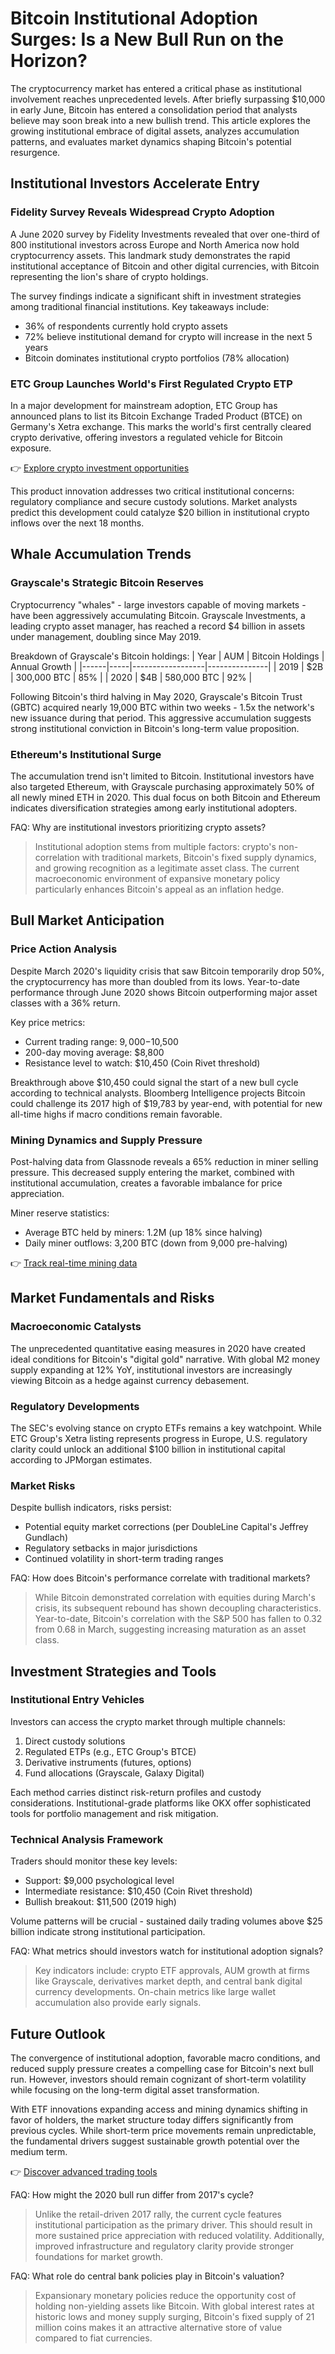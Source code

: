 # Bitcoin Institutional Adoption Surges: Is a New Bull Run on the Horizon?

The cryptocurrency market has entered a critical phase as institutional involvement reaches unprecedented levels. After briefly surpassing $10,000 in early June, Bitcoin has entered a consolidation period that analysts believe may soon break into a new bullish trend. This article explores the growing institutional embrace of digital assets, analyzes accumulation patterns, and evaluates market dynamics shaping Bitcoin's potential resurgence.

## Institutional Investors Accelerate Entry

### Fidelity Survey Reveals Widespread Crypto Adoption

A June 2020 survey by Fidelity Investments revealed that over one-third of 800 institutional investors across Europe and North America now hold cryptocurrency assets. This landmark study demonstrates the rapid institutional acceptance of Bitcoin and other digital currencies, with Bitcoin representing the lion's share of crypto holdings.

The survey findings indicate a significant shift in investment strategies among traditional financial institutions. Key takeaways include:

- 36% of respondents currently hold crypto assets
- 72% believe institutional demand for crypto will increase in the next 5 years
- Bitcoin dominates institutional crypto portfolios (78% allocation)

### ETC Group Launches World's First Regulated Crypto ETP

In a major development for mainstream adoption, ETC Group has announced plans to list its Bitcoin Exchange Traded Product (BTCE) on Germany's Xetra exchange. This marks the world's first centrally cleared crypto derivative, offering investors a regulated vehicle for Bitcoin exposure.

👉 [Explore crypto investment opportunities](https://bit.ly/okx-bonus)

This product innovation addresses two critical institutional concerns: regulatory compliance and secure custody solutions. Market analysts predict this development could catalyze $20 billion in institutional crypto inflows over the next 18 months.

## Whale Accumulation Trends

### Grayscale's Strategic Bitcoin Reserves

Cryptocurrency "whales" - large investors capable of moving markets - have been aggressively accumulating Bitcoin. Grayscale Investments, a leading crypto asset manager, has reached a record $4 billion in assets under management, doubling since May 2019.

Breakdown of Grayscale's Bitcoin holdings:
| Year | AUM | Bitcoin Holdings | Annual Growth |
|------|-----|------------------|---------------|
| 2019 | $2B | 300,000 BTC      | 85%           |
| 2020 | $4B | 580,000 BTC      | 92%           |

Following Bitcoin's third halving in May 2020, Grayscale's Bitcoin Trust (GBTC) acquired nearly 19,000 BTC within two weeks - 1.5x the network's new issuance during that period. This aggressive accumulation suggests strong institutional conviction in Bitcoin's long-term value proposition.

### Ethereum's Institutional Surge

The accumulation trend isn't limited to Bitcoin. Institutional investors have also targeted Ethereum, with Grayscale purchasing approximately 50% of all newly mined ETH in 2020. This dual focus on both Bitcoin and Ethereum indicates diversification strategies among early institutional adopters.

FAQ: Why are institutional investors prioritizing crypto assets?
> Institutional adoption stems from multiple factors: crypto's non-correlation with traditional markets, Bitcoin's fixed supply dynamics, and growing recognition as a legitimate asset class. The current macroeconomic environment of expansive monetary policy particularly enhances Bitcoin's appeal as an inflation hedge.

## Bull Market Anticipation

### Price Action Analysis

Despite March 2020's liquidity crisis that saw Bitcoin temporarily drop 50%, the cryptocurrency has more than doubled from its lows. Year-to-date performance through June 2020 shows Bitcoin outperforming major asset classes with a 36% return.

Key price metrics:
- Current trading range: $9,000-$10,500
- 200-day moving average: $8,800
- Resistance level to watch: $10,450 (Coin Rivet threshold)

Breakthrough above $10,450 could signal the start of a new bull cycle according to technical analysts. Bloomberg Intelligence projects Bitcoin could challenge its 2017 high of $19,783 by year-end, with potential for new all-time highs if macro conditions remain favorable.

### Mining Dynamics and Supply Pressure

Post-halving data from Glassnode reveals a 65% reduction in miner selling pressure. This decreased supply entering the market, combined with institutional accumulation, creates a favorable imbalance for price appreciation.

Miner reserve statistics:
- Average BTC held by miners: 1.2M (up 18% since halving)
- Daily miner outflows: 3,200 BTC (down from 9,000 pre-halving)

👉 [Track real-time mining data](https://bit.ly/okx-bonus)

## Market Fundamentals and Risks

### Macroeconomic Catalysts

The unprecedented quantitative easing measures in 2020 have created ideal conditions for Bitcoin's "digital gold" narrative. With global M2 money supply expanding at 12% YoY, institutional investors are increasingly viewing Bitcoin as a hedge against currency debasement.

### Regulatory Developments

The SEC's evolving stance on crypto ETFs remains a key watchpoint. While ETC Group's Xetra listing represents progress in Europe, U.S. regulatory clarity could unlock an additional $100 billion in institutional capital according to JPMorgan estimates.

### Market Risks

Despite bullish indicators, risks persist:
- Potential equity market corrections (per DoubleLine Capital's Jeffrey Gundlach)
- Regulatory setbacks in major jurisdictions
- Continued volatility in short-term trading ranges

FAQ: How does Bitcoin's performance correlate with traditional markets?
> While Bitcoin demonstrated correlation with equities during March's crisis, its subsequent rebound has shown decoupling characteristics. Year-to-date, Bitcoin's correlation with the S&P 500 has fallen to 0.32 from 0.68 in March, suggesting increasing maturation as an asset class.

## Investment Strategies and Tools

### Institutional Entry Vehicles

Investors can access the crypto market through multiple channels:
1. Direct custody solutions
2. Regulated ETPs (e.g., ETC Group's BTCE)
3. Derivative instruments (futures, options)
4. Fund allocations (Grayscale, Galaxy Digital)

Each method carries distinct risk-return profiles and custody considerations. Institutional-grade platforms like OKX offer sophisticated tools for portfolio management and risk mitigation.

### Technical Analysis Framework

Traders should monitor these key levels:
- Support: $9,000 psychological level
- Intermediate resistance: $10,450 (Coin Rivet threshold)
- Bullish breakout: $11,500 (2019 high)

Volume patterns will be crucial - sustained daily trading volumes above $25 billion indicate strong institutional participation.

FAQ: What metrics should investors watch for institutional adoption signals?
> Key indicators include: crypto ETF approvals, AUM growth at firms like Grayscale, derivatives market depth, and central bank digital currency developments. On-chain metrics like large wallet accumulation also provide early signals.

## Future Outlook

The convergence of institutional adoption, favorable macro conditions, and reduced supply pressure creates a compelling case for Bitcoin's next bull run. However, investors should remain cognizant of short-term volatility while focusing on the long-term digital asset transformation.

With ETF innovations expanding access and mining dynamics shifting in favor of holders, the market structure today differs significantly from previous cycles. While short-term price movements remain unpredictable, the fundamental drivers suggest sustainable growth potential over the medium term.

👉 [Discover advanced trading tools](https://bit.ly/okx-bonus)

FAQ: How might the 2020 bull run differ from 2017's cycle?
> Unlike the retail-driven 2017 rally, the current cycle features institutional participation as the primary driver. This should result in more sustained price appreciation with reduced volatility. Additionally, improved infrastructure and regulatory clarity provide stronger foundations for market growth.

FAQ: What role do central bank policies play in Bitcoin's valuation?
> Expansionary monetary policies reduce the opportunity cost of holding non-yielding assets like Bitcoin. With global interest rates at historic lows and money supply surging, Bitcoin's fixed supply of 21 million coins makes it an attractive alternative store of value compared to fiat currencies.